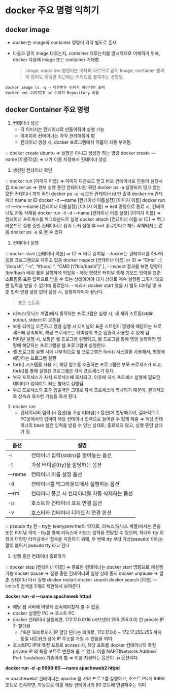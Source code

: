 # docker 주요 명령 익히기

## docker image

- docker는 image와 container 명령이 각각 별도로 존재
- 다음과 같이 image 다루는지, container 다루는지를 명시적으로 이해하기 위해, docker 다음에 image 또는 container 기재함
    
    > image, container 명령어는 어차피 다르므로 굳이 Image, container 붙이지 않아도 되지만 최근에는 키워드를 붙여주는 경향임
    > 
    

```
docker image ls -q ⇒ 다운받은 이미지 아이디만 출력
docker rmi 이미지ID or 이미지 Repository 이름
```

## docker Container 주요 명령

1. 컨테이너 생성
    - 각 이미지는 컨테이너로 만들어줘야 실행 가능
    - 이미지와 컨테이너는 각각 관리해줘야 함
    - 컨테이너 생성 시, docker 프로그램에서 이름이 자동 부여됨

<aside>
💡 docker create ubuntu ⇒ 실행은 아니고 생성만 하는 명령
docker create —name [이름작성] ⇒ 내가 이름 지정해서 컨테이너 생성

</aside>

1. 생성된 컨테이너 확인

<aside>
💡 docker run [이미지 이름] ⇒ 이미지 다운로드 받고 바로 컨테이너로 만들어 실행시킴
docker ps ⇒ 현재 실행 중인 컨테이너만 확인
docker ps -a 실행되지 않고 있는 모든 컨테이너 까지 확인
docker ps -a -q 모든 컨테이너 id 만 출력
docker rm 컨테이너 name or ID
docker -it —name [컨테이너 이름설정] [이미지 이름]
docker run -it —rm —name [컨테이너 이름설정] [이미지 이름] 
⇒ exit 명령으로 종료 시, 컨테이너도 자동 삭제됨
docker run -it -d —name [컨테이너 이름 설정] [이미지 이름]
⇒ 컨테이너 프로세스를 백그라운드로 실행
docker attach [컨테이너 이름 or ID] ⇒ 백그라운드로 실행 중인 컨테이너로 접속
도커 실행 후 exit 종료한다고 해도 삭제되지는 않음 docker ps -a 로 볼 수 있다

</aside>

1. 컨테이너 실행 

<aside>
💡 docker start [컨테이너 이름] or ID ⇒ 바로 중지됨
- docker는 컨테이너를 하나의 응용 프로그램으로 다루고 있음
docker inspect [컨테이너 이름] or ID 
⇒ “Cmd” : [
       “/bin/sh”,
       “-c”,
       “#(nop) “,
       “CMD [\”/bin/bash\”]”
],
- inspect 결과를 보면 명령이 /bin/bash 배쉬 쉘을 실행하게 되있음
- 해당 명령은 터미널 통해 기보드 입력을 표준 스트림중 표준 입력으로 받을 수 있는 상태이어야
대기 상태로 계속 실행됨 그렇지 않으면 입력을 받을 수 없기에 종료된다.
- 따라서 docker start 했을 시 별도 터미널 및 표준 입력 연결 설정 없이 실행 시, 실행하자마자 끝난다.

</aside>

> 표준 스트림
- 리눅스(유닉스 계열)에서 동작하는 프로그램은 실행 시, 세 개의 스트림(stdin, stdout, stderr)이 오픈됨
- 보통 티머닐 오픈하고 명령 실행 시 터미널의 표준 스트림이 명령에 해당하는 프로세스에 상속되어, 해당 프로세스는 터미널의 표준 입출력 사용할 수 있게 됨
- 터미널 실행 시, 보통은 쉘 프로그램 실행되고, 쉘 프로그램 통해 명령 실행하면 명령에 해당하는 프로그램을 쉘 프로그램이 실행한다.
- 쉘 프로그램 실행 시에 내부적으로 쉘 프로그램은 fork() 시스템콜 사용해서, 명령에 해당하는 프로그램 실행
- fork() 시스템콜 사용 시, 해당 함수를 호출하는 프로그램은 부모 프로세스가 되고, fork()를 통해 실행된 프로그램은 자식 프로세스가 된다.
- 부모 프로세스가 자식 프로세스에 복사되고, 이후에 자식 프로세스 실행에 필요한 데이터가 업데이트 되는 형태로 실행됨
- 부모 프로세스의 표준 입출력은 그대로 자식 프로세스에 복사되기 때문에, 결과적으로 상속과 유사한 기능을 하게 된다.
> 
1. docker run
    - 컨테이너의 입력 (-i 옵션)을 가상 터미널(-t 옵션)에 할당해주어, 결과적으로 PC상에서의 입력이 해당 컨테이너 입력으로 들어갈 수 있게 해줌 
    ⇒ 해당 컨테이너의 bash 쉘은 입력을 받을 수 있는 상태로, 종료되지 않고, 실행 중인 상태가 됨

|옵션|설명
|---|--------|
|-i|컨테이너 입력(stdin)을 열어놓는 옵션|
|-t|가상 터미널(tty)을 할당하는 옵션|
|—name|컨테이너 이름 설정 옵션|
|-d|컨테이너를 백그라운드에서 실행하는 옵션|
|—rm|컨테이너 종료 시 컨테이너를 자동 삭제하는 옵션|
|-p|호스트와 컨테이너 포트 연결 옵션|
|-v|호스터와 컨테이너 디렉토리 연결 옵션|

<aside>
💡 pseudo tty 란
- tty는 teletypewriter의 약자로, 리눅스(유닉스 계열)에서는 콘솔 또는 터미널 의미
- tty를 통해 리눅스에 키보드 입력을 전달할 수 있으며, 하나의 tty 이외에 다양한 터미널에서 접속을 지원하기 위해, 두 번째 tty 부터 가상(pseudo) 이라는 말이 붙어서 pseudo tty 라고 한다

</aside>

1. 실행 중인 컨테이너 종료하기

<aside>
💡 docker stop [컨테이너 이름] ⇒ 종료한 컨테이너는 docker start 명령으로 재실행 가능
docker pause ⇒ 실행 중인 컨테이너의 실행 상태 중지
docker unpause ⇒ 멈춘 컨테이너 다시 실행
docker restart
docker search 
docker search [이름] —limit=5 검색을 5개로 제한해서 보여준다

</aside>

**docker run -d —name apacheweb httpd**

- 해당 웹 서버에 어떻게 접속해야할지 알 수 없음
- docker 실행한 PC ⇒ 호스트 PC
- docker 컨테이너 실행되면, 172.17.0.0/16 (서브넷이 255.255.0.0) 인 private IP가 할당됨
    - /16은 16비트까지 IP 할당 된다는 의미로, 172.17.0.0 ~ 172.17.255.255 까지 동일 네트워크 상에 IP 주소를 가질 수 있음을 의미
- 호스트PC IP에 특정 포트로 access 시, 해당 포트를 docker 컨테이너의 특정 private IP 의 특정 포트로 변환해 줄 수 있다. 이를 NAPT(Network Address Port Traslation) 기술이라 함
⇒ 이를 지원하는 옵션이 -p 옵션이다.

**docker run -d -p 9999:80 —name apacheweb2 httpd**

⇒ apacheweb2 컨테이너는 apache 웹 서버 프로그램 실행하고, 호스트 PC에 9999 포트로 접속하면, 자동으로 이를 해당 컨테이너의 80 포트에 연결해주는 의미
